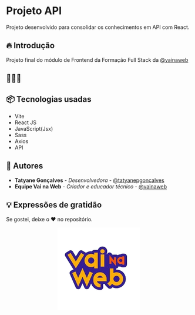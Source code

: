# Projeto API
Projeto desenvolvido para consolidar os conhecimentos em API com React.

## 🔥 Introdução
Projeto final do módulo de Frontend da Formação Full Stack da [@vainaweb](https://www.instagram.com/vainaweb/)


## 🎯📌🔗

## 📦 Tecnologias usadas
- Vite
- React JS
- JavaScript(Jsx)
- Sass
- Axios
- API

## 👷 Autores
- **Tatyane Gonçalves** - *Desenvolvedora* - [@tatyanepgoncalves](https://github.com/tatyanepgoncalves)
- **Equipe Vai na Web** - *Criador e educador técnico* - [@vainaweb](https://www.instagram.com/vainaweb/)

## 💡 Expressões de gratidão
Se gostei, deixe o ❤️ no repositório.

<div align="center"> 
  <img src="./public/logo-VnW.png" alt="Logo Vai na Web" />
</div>